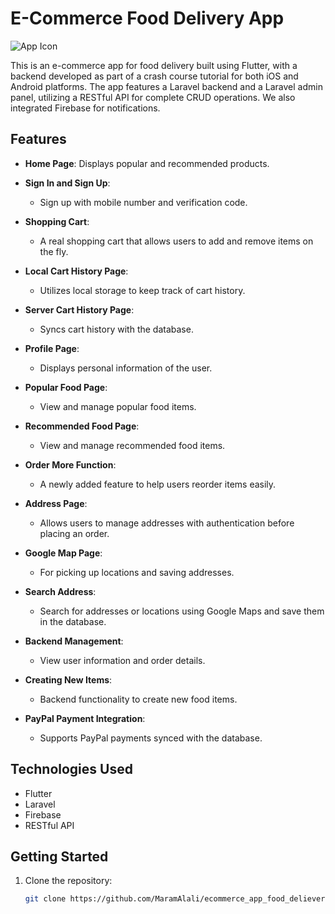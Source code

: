 # E-Commerce Food Delivery App

![App Icon](https://img.icons8.com/?size=100&id=HvSyOTPh74Q9&format=png&color=000000)

This is an e-commerce app for food delivery built using Flutter, with a backend developed as part of a crash course tutorial for both iOS and Android platforms. The app features a Laravel backend and a Laravel admin panel, utilizing a RESTful API for complete CRUD operations. We also integrated Firebase for notifications.

## Features

- **Home Page**: Displays popular and recommended products.
  
- **Sign In and Sign Up**: 
  - Sign up with mobile number and verification code.
  
- **Shopping Cart**: 
  - A real shopping cart that allows users to add and remove items on the fly.
  
- **Local Cart History Page**: 
  - Utilizes local storage to keep track of cart history.
  
- **Server Cart History Page**: 
  - Syncs cart history with the database.
  
- **Profile Page**: 
  - Displays personal information of the user.
  
- **Popular Food Page**: 
  - View and manage popular food items.
  
- **Recommended Food Page**: 
  - View and manage recommended food items.
  
- **Order More Function**: 
  - A newly added feature to help users reorder items easily.
  
- **Address Page**: 
  - Allows users to manage addresses with authentication before placing an order.
  
- **Google Map Page**: 
  - For picking up locations and saving addresses.
  
- **Search Address**: 
  - Search for addresses or locations using Google Maps and save them in the database.
  
- **Backend Management**: 
  - View user information and order details.
  
- **Creating New Items**: 
  - Backend functionality to create new food items.
  
- **PayPal Payment Integration**: 
  - Supports PayPal payments synced with the database.

## Technologies Used

- Flutter
- Laravel
- Firebase
- RESTful API

## Getting Started

1. Clone the repository:
   ```bash
   git clone https://github.com/MaramAlali/ecommerce_app_food_delievery.git